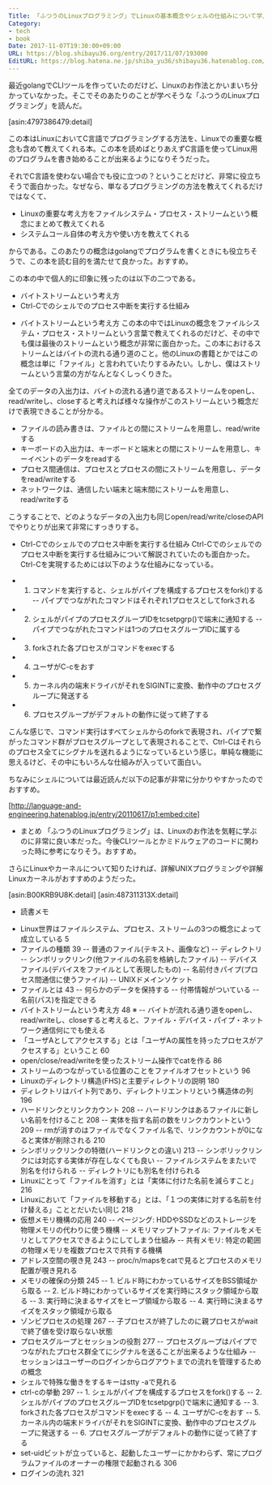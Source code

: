 ```yaml
---
Title: 「ふつうのLinuxプログラミング」でLinuxの基本概念やシェルの仕組みについて学んだ
Category:
- tech
- book
Date: 2017-11-07T19:30:00+09:00
URL: https://blog.shibayu36.org/entry/2017/11/07/193000
EditURL: https://blog.hatena.ne.jp/shiba_yu36/shibayu36.hatenablog.com/atom/entry/8599973812314968302
---
```


最近golangでCLIツールを作っていたのだけど、Linuxのお作法とかいまいち分かっていなかった。そこでそのあたりのことが学べそうな「ふつうのLinuxプログラミング」を読んだ。

[asin:4797386479:detail]


この本はLinuxにおいてC言語でプログラミングする方法を、Linuxでの重要な概念も含めて教えてくれる本。この本を読めばとりあえずC言語を使ってLinux用のプログラムを書き始めることが出来るようになりそうだった。

それでC言語を使わない場合でも役に立つの？ということだけど、非常に役立ちそうで面白かった。なぜなら、単なるプログラミングの方法を教えてくれるだけではなくて、

- Linuxの重要な考え方をファイルシステム・プロセス・ストリームという概念にまとめて教えてくれる
- システムコール自体の考え方や使い方を教えてくれる

からである。このあたりの概念はgolangでプログラムを書くときにも役立ちそうで、この本を読む目的を満たせて良かった。おすすめ。


この本の中で個人的に印象に残ったのは以下の二つである。

- バイトストリームという考え方
- Ctrl-Cでのシェルでのプロセス中断を実行する仕組み


* バイトストリームという考え方
この本の中ではLinuxの概念をファイルシステム・プロセス・ストリームという言葉で教えてくれるのだけど、その中でも僕は最後のストリームという概念が非常に面白かった。この本におけるストリームとはバイトの流れる通り道のこと。他のLinuxの書籍とかではこの概念は単に「ファイル」と言われていたりするみたい。しかし、僕はストリームという言葉の方がなんとなくしっくりきた。

全てのデータの入出力は、バイトの流れる通り道であるストリームをopenし、read/writeし、closeすると考えれば様々な操作がこのストリームという概念だけで表現できることが分かる。

- ファイルの読み書きは、ファイルとの間にストリームを用意し、read/writeする
- キーボードの入出力は、キーボードと端末との間にストリームを用意し、キーイベントのデータをreadする
- プロセス間通信は、プロセスとプロセスの間にストリームを用意し、データをread/writeする
- ネットワークは、通信したい端末と端末間にストリームを用意し、read/writeする

こうすることで、どのようなデータの入出力も同じopen/read/write/closeのAPIでやりとりが出来て非常にすっきりする。

* Ctrl-Cでのシェルでのプロセス中断を実行する仕組み
Ctrl-Cでのシェルでのプロセス中断を実行する仕組みについて解説されていたのも面白かった。Ctrl-Cを実現するためには以下のような仕組みになっている。

- 1. コマンドを実行すると、シェルがパイプを構成するプロセスをfork()する
-- パイプでつながれたコマンドはそれぞれ1プロセスとしてforkされる
- 2. シェルがパイプのプロセスグループIDをtcsetpgrp()で端末に通知する
-- パイプでつながれたコマンドは1つのプロセスグループIDに属する
- 3. forkされた各プロセスがコマンドをexecする
- 4. ユーザがC-cをおす
- 5. カーネル内の端末ドライバがそれをSIGINTに変換、動作中のプロセスグループに発送する
- 6. プロセスグループがデフォルトの動作に従って終了する

こんな感じで、コマンド実行はすべてシェルからのforkで表現され、パイプで繋がったコマンド群がプロセスグループとして表現されることで、Ctrl-Cはそれらのプロセス全てにシグナルを送れるようになっているという感じ。単純な機能に思えるけど、その中にもいろんな仕組みが入っていて面白い。

ちなみにシェルについては最近読んだ以下の記事が非常に分かりやすかったのでおすすめ。

[http://language-and-engineering.hatenablog.jp/entry/20110617/p1:embed:cite]

* まとめ
「ふつうのLinuxプログラミング」は、Linuxのお作法を気軽に学ぶのに非常に良い本だった。今後CLIツールとかミドルウェアのコードに関わった時に参考になりそう。おすすめ。

さらにLinuxやカーネルについて知りたければ、詳解UNIXプログラミングや詳解Linuxカーネルがおすすめのようだった。

[asin:B00KRB9U8K:detail]
[asin:487311313X:detail]

* 読書メモ
- Linux世界はファイルシステム、プロセス、ストリームの3つの概念によって成立している 5
- ファイルの種類 39
-- 普通のファイル(テキスト、画像など)
-- ディレクトリ
-- シンボリックリンク(他ファイルの名前を格納したファイル)
-- デバイスファイル(デバイスをファイルとして表現したもの)
-- 名前付きパイプ(プロセス間通信に使うファイル)
-- UNIXドメインソケット
- ファイルとは 43
-- 何らかのデータを保持する
-- 付帯情報がついている
-- 名前(パス)を指定できる
- バイトストリームという考え方 48 ※
-- バイトが流れる通り道をopenし、read/writeし、closeすると考えると、ファイル・デバイス・パイプ・ネットワーク通信何にでも使える
- 「ユーザAとしてアクセスする」とは「ユーザAの属性を持ったプロセスがアクセスする」ということ 60
- open/close/read/writeを使ったストリーム操作でcatを作る 86
- ストリームのつながっている位置のことをファイルオフセットという 96
- Linuxのディレクトリ構造(FHS)と主要ディレクトリの説明 180
- ディレクトリはバイト列であり、ディレクトリエントリという構造体の列 196
- ハードリンクとリンクカウント 208
-- ハードリンクはあるファイルに新しい名前を付けること 208
-- 実体を指す名前の数をリンクカウントという 209
-- rmが消すのはファイルでなくファイル名で、リンクカウントが0になると実体が削除される 210
- シンボリックリンクの特徴(ハードリンクとの違い) 213
-- シンボリックリンクには対応する実体が存在しなくても良い
-- ファイルシステムをまたいで別名を付けられる
-- ディレクトリにも別名を付けられる
- Linuxにとって「ファイルを消す」とは「実体に付けた名前を減らすこと」 216
- Linuxにおいて「ファイルを移動する」とは、「１つの実体に対する名前を付け替える」こととだいたい同じ 218
- 仮想メモリ機構の応用 240
-- ページング: HDDやSSDなどのストレージを物理メモリの代わりに使う機構
-- メモリマップトファイル: ファイルをメモリとしてアクセスできるようにしてしまう仕組み
-- 共有メモリ: 特定の範囲の物理メモリを複数プロセスで共有する機構
- アドレス空間の覗き見 243
-- proc/n/mapsをcatで見るとプロセスのメモリ配置が覗き見れる
- メモリの確保の分類 245
-- 1. ビルド時にわかっているサイズをBSS領域から取る
-- 2. ビルド時にわかっているサイズを実行時にスタック領域から取る
-- 3. 実行時に決まるサイズをヒープ領域から取る
-- 4. 実行時に決まるサイズをスタック領域から取る
- ゾンビプロセスの処理 267
-- 子プロセスが終了したのに親プロセスがwaitで終了値を受け取らない状態
- プロセスグループとセッションの役割 277
-- プロセスグループはパイプでつながれたプロセス群全てにシグナルを送ることが出来るような仕組み
-- セッションはユーザーのログインからログアウトまでの流れを管理するための概念
- シェルで特殊な働きをするキーはstty -aで見れる
- ctrl-cの挙動 297
-- 1. シェルがパイプを構成するプロセスをfork()する
-- 2. シェルがパイプのプロセスグループIDをtcsetpgrp()で端末に通知する
-- 3. forkされた各プロセスがコマンドをexecする
-- 4. ユーザがC-cをおす
-- 5. カーネル内の端末ドライバがそれをSIGINTに変換、動作中のプロセスグループに発送する
-- 6. プロセスグループがデフォルトの動作に従って終了する
- set-uidビットが立っていると、起動したユーザーにかかわらず、常にプログラムファイルのオーナーの権限で起動される 306
- ログインの流れ 321

